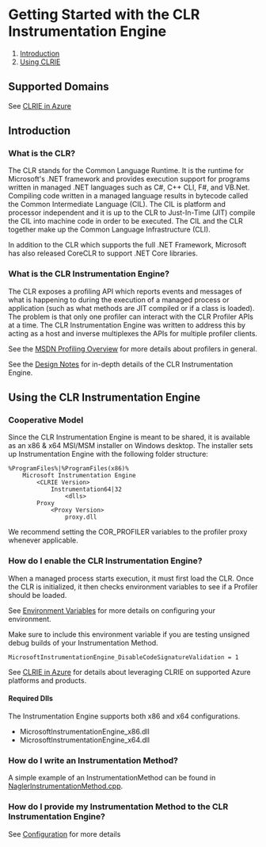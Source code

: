 # Getting Started with the CLR Instrumentation Engine

1. [Introduction](#introduction)
2. [Using CLRIE](#using-clrie)

## Supported Domains

See [CLRIE in Azure](scenarios/azure.md)

## Introduction <a name="introduction" />

### What is the CLR?

The CLR stands for the Common Language Runtime. It is the runtime for Microsoft's .NET framework and provides execution support for programs written in managed .NET languages such as C#, C++ CLI, F#, and VB.Net. Compiling code written in a managed language results in bytecode called the Common Intermediate Language (CIL). The CIL is platform and processor independent and it is up to the CLR to Just-In-Time (JIT) compile the CIL into machine code in order to be executed. The CIL and the CLR together make up the Common Language Infrastructure (CLI).

In addition to the CLR which supports the full .NET Framework, Microsoft has also released CoreCLR to support .NET Core libraries.

### What is the CLR Instrumentation Engine?

The CLR exposes a profiling API which reports events and messages of what is happening to during the execution of a managed process or application (such as what methods are JIT compiled or if a class is loaded). The problem is that only one profiler can interact with the CLR Profiler APIs at a time. The CLR Instrumentation Engine was written to address this by acting as a host and inverse multiplexes the APIs for multiple profiler clients.

See the [MSDN Profiling Overview](https://docs.microsoft.com/en-us/dotnet/framework/unmanaged-api/profiling/profiling-overview) for more details about profilers in general.

See the [Design Notes](../DESIGN-NOTES.md) for in-depth details of the CLR Instrumentation Engine.

## Using the CLR Instrumentation Engine <a name="using-clrie"/>

### Cooperative Model

Since the CLR Instrumentation Engine is meant to be shared, it is available as an x86 & x64 MSI/MSM installer on Windows desktop. The installer sets up Instrumentation Engine with the following folder structure:

```
%ProgramFiles%|%ProgramFiles(x86)%
    Microsoft Instrumentation Engine
        <CLRIE Version>
            Instrumentation64|32
                <dlls>
        Proxy
            <Proxy Version>
                proxy.dll
```

We recommend setting the COR_PROFILER variables to the profiler proxy whenever applicable.

### How do I enable the CLR Instrumentation Engine?

When a managed process starts execution, it must first load the CLR. Once the CLR is initialized, it then checks environment variables to see if a Profiler should be loaded.

See [Environment Variables](environment_variables.md) for more details on configuring your environment.

Make sure to include this environment variable if you are testing unsigned debug builds of your Instrumentation Method.

`MicrosoftInstrumentationEngine_DisableCodeSignatureValidation = 1`

See [CLRIE in Azure](scenarios/azure.md) for details about leveraging CLRIE on supported Azure platforms and products.

#### Required Dlls
The Instrumentation Engine supports both x86 and x64 configurations.

* MicrosoftInstrumentationEngine_x86.dll
* MicrosoftInstrumentationEngine_x64.dll

### How do I write an Instrumentation Method?

A simple example of an InstrumentationMethod can be found in [NaglerInstrumentationMethod.cpp](../tests/InstrEngineTests/NaglerInstrumentationMethod/NaglerInstrumentationMethod.cpp).

### How do I provide my Instrumentation Method to the CLR Instrumentation Engine?

See [Configuration](configuration.md) for more details
